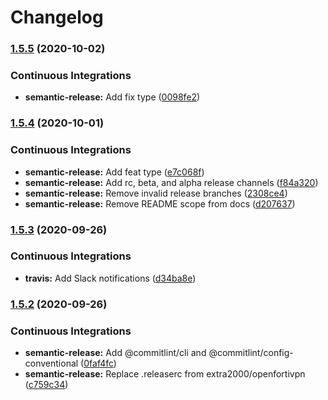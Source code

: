 # Changelog

### [1.5.5](https://github.com/extra2000/vagrant-basic/compare/v1.5.4...v1.5.5) (2020-10-02)


### Continuous Integrations

* **semantic-release:** Add fix type ([0098fe2](https://github.com/extra2000/vagrant-basic/commit/0098fe2171eced64cd569089cb439d1778304f5d))

### [1.5.4](https://github.com/extra2000/vagrant-basic/compare/v1.5.3...v1.5.4) (2020-10-01)


### Continuous Integrations

* **semantic-release:** Add feat type ([e7c068f](https://github.com/extra2000/vagrant-basic/commit/e7c068f335ef12b10f64d351ff6806c179ea41e1))
* **semantic-release:** Add rc, beta, and alpha release channels ([f84a320](https://github.com/extra2000/vagrant-basic/commit/f84a320ad6bf4000f9eb9b5dcd54a0ab7d9dc550))
* **semantic-release:** Remove invalid release branches ([2308ce4](https://github.com/extra2000/vagrant-basic/commit/2308ce4a5f1d0ff0548a2dd866f28fe1a8f90130))
* **semantic-release:** Remove README scope from docs ([d207637](https://github.com/extra2000/vagrant-basic/commit/d207637ed2cc44299b8cec94ff44058647c30167))

### [1.5.3](https://github.com/extra2000/vagrant-basic/compare/v1.5.2...v1.5.3) (2020-09-26)


### Continuous Integrations

* **travis:** Add Slack notifications ([d34ba8e](https://github.com/extra2000/vagrant-basic/commit/d34ba8ebdbca418afdda61cefb0ae9a1ced7a188))

### [1.5.2](https://github.com/extra2000/vagrant-basic/compare/v1.5.1...v1.5.2) (2020-09-26)


### Continuous Integrations

* **semantic-release:** Add @commitlint/cli and @commitlint/config-conventional ([0faf4fc](https://github.com/extra2000/vagrant-basic/commit/0faf4fc6dd330a1d34a7b0186d07d7c286c67170))
* **semantic-release:** Replace .releaserc from extra2000/openfortivpn ([c759c34](https://github.com/extra2000/vagrant-basic/commit/c759c3476aa6df26f2465c2dd7b0411466ab98bf))
